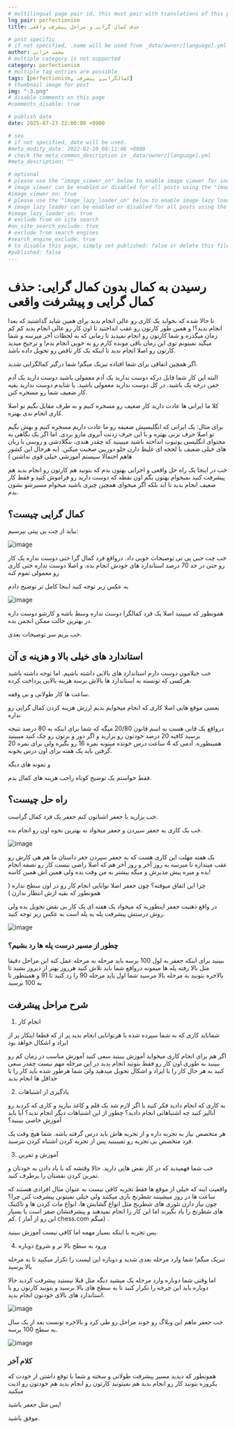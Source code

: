 ```yaml
---
# multilingual page pair id, this must pair with translations of this page. (This name must be unique)
lng_pair: perfectionism
title: حدف کمال گرایی و مراحل پیشرفت واقعی

# post specific
# if not specified, .name will be used from _data/owner/[language].yml
author: محمد خزائی
# multiple category is not supported
category: perfectionism
# multiple tag entries are possible
tags: [perfectionism, کمالگرایی, پیشرفت]
# thumbnail image for post
img: ":3.png"
# disable comments on this page
#comments_disable: true

# publish date
date: 2025-07-23 22:00:00 +0900

# seo
# if not specified, date will be used.
#meta_modify_date: 2022-02-10 08:11:06 +0900
# check the meta_common_description in _data/owner/[language].yml
#meta_description: ""

# optional
# please use the "image_viewer_on" below to enable image viewer for individual pages or posts (_posts/ or [language]/_posts folders).
# image viewer can be enabled or disabled for all posts using the "image_viewer_posts: true" setting in _data/conf/main.yml.
#image_viewer_on: true
# please use the "image_lazy_loader_on" below to enable image lazy loader for individual pages or posts (_posts/ or [language]/_posts folders).
# image lazy loader can be enabled or disabled for all posts using the "image_lazy_loader_posts: true" setting in _data/conf/main.yml.
#image_lazy_loader_on: true
# exclude from on site search
#on_site_search_exclude: true
# exclude from search engines
#search_engine_exclude: true
# to disable this page, simply set published: false or delete this file
#published: false
---
```




# رسیدن به کمال بدون کمال گرایی: حذف کمال گرایی و پیشرفت واقعی


تا حالا شده که بخواید یک کاری رو عالی انجام بدید برای همین شاید گذاشتید که بعدا انجام بدید؟! و همین طور کارتون رو عقب انداختید تا اون کار رو عالی انجام بدید کم کم زمان میگذره و شما کارتون رو انجام نمیدید تا زمانی که به لحظات آخر میرسه و شما میگید نمیتونم توی این زمان باقی مونده کارم رو به خوبی انجام بدم! 
و ترجیح میدید کارتون رو اصلا انجام ندید تا اینکه یک کار ناقص رو تحویل داده باشد.

اگر همچین اتفاقی برای شما افتاده تبریک میگم! شما درگیر کمالگرایی شدید.


البته این کار شما قابل درکه دوست ندارید یک آدم معمولی باشید دوست دارید یک آدم خفن درجه یک باشید. در کل دوست ندارید معمولی باشید.
یا شایدم دوست ندارید بقیه کار ضعیف شما رو مسخره کنن.

کلا ما ایرانی ها عادت دارید کار ضعیف رو مسخره کنیم و به طرف مقابل بگیم تو اصلا کاری انجام ندی بهتره. 

برای مثال: یک ایرانی که انگلیسیش ضعیفه رو ما عادت داریم مسخره کنیم و بهش بگیم تو اصلا حرف نزنی بهتره و با این حرف زدنت آبروی مارو بردی. اما اگر یک نگاهی به محتوای انگلیسی یوتیوب انداخته باشید میبینید که چقدر هندی، بنگلادشی و روسی با زبان های خیلی ضعیف با لحجه ای غلیظ دارن جلو دوربین صحبت میکنن. (به هرحال این کشور هاهم احتمالا سیستم آموزشی خیلی قوی نداشتن )


خب در اینجا یک راه حل واقعی و اجرایی بهتون بدم که بتونید هم کارتون رو انجام بدید هم پیشرفت کنید نمیخوام بهتون بگم اون نقطه که دوست دارید رو فراموش کنید و فقط کار ضعیف انجام بدید تا ابد بلکه اگر میخوای همچین چیزی باشید میخوام مسیرشو نشون بدم.


##  کمال گرایی چیست؟

بیاید از چت بی پیتی بپرسیم:

![image](:1.png)

خب چت جبی پی تی توضیحات خوبی داد. درواقع فرد کمال گرا حتی دوست نداره یک کار رو حتی در حد 70 درصد استاندارد های خودش انجام بده. و اصلا دوست نداره حتی کاری رو معمولی تموم کنه 

به عکس زیر توجه کنید اینجا کامل تر توضیح دادم


![image](:2.png)


همونطور که میبینید اصلا یک فرد کمالگرا دوست نداره وسط باشه و کارشو دوست داره در بهترین حالت ممکن انجمن بده.


خب بریم سر توضیحات بعدی.


## استاندارد های خیلی بالا و هزینه ی آن

خب خیلامون دوست دارم استاندارد های بالایی داشته باشیم. اما توجه داشته باشید هرکسی که تونسته به استاندارد ها بالاش برسه هزینه بالایی پرداخت کرده.

ساعت ها کار طولانی و بی وقفه.

بعضی موقع هایی اصلا کاری که انجام میخوایم بدیم ارزش هزینه کردن کمال گرایی رو نداره

درواقع یک قانی هست به اسم قانون 20/80 میگه که شما برای اینکه به  80 درصد نتیجه برسید کافیه 20 درصد خودتون رو بزارید و اگر دور و برتون رو چک کنید میبینید همینطوره. آدمی که 4 ساعت درس خونده میتونه نمره 16 رو بگیره ولی برای نمره 20 گرفتن باید یک هفته برای اون درس بخونه.


و نمونه های دیگه 

فقط خواستم یک توضیح کوتاه راجب هزینه های کمال بدم.

## راه حل چیست؟

خب بزارید با جعفر اشناتون کنم جعفر یک فرد کمال گراست.

خب یک کاری به جعفر سپردن و جعفر میخواد به بهترین نحوه اون رو انجام بده.



![image](:3.png) 

یک هفته مهلت این کاری هست که به جعفر سپردن جعر داستان ما هم هی کارش رو عقب میندازه تا میرسه به روز آخر و روز آخر هم که اصلا راضی نیست کار رو نصفه انجام بده و میره پیش مدیرش و میگه بیشتر به من وقت بده ولی همین اش همین کاسه!


چرا این اتفاق میوفته؟ چون جعفر اصلا توانایی انجام کار رو در اون سطح نداره ( همونطور که بقیه ازش انتظار ندارن ) 


در واقع ذهنیت جعفر اینطوریه که میخواد یک هفته ای یک کار بی نقض تحویل بده ولی روش درستش پیشرفت پله به پله است به عکس زیر توجه کنید.


![image](:4.png)



### چطور از مسیر درست پله ها رد بشیم؟


ببینید برای اینکه جعفر به لول 100 برسه باید مرحله به مرحله عمل کنه این مراحل دقیقا مثل بالا رفته پله ها میمونه درواقع شما باید تلاش کنید هرروز بهتر از دیروز بشید تا بالاخره بتونید به مرحله بالا مرسید شما اول باید مرحله 90 را رد کنید تا 91 و همینطور تا به 100 برسید


## شرح مراحل پیشرفت

1. انجام کار

شماباید کاری که به شما سپرده شده با هرتوانایی انجام بدید پر از که قطعا اینکار پر از ایراد و اشکال خواهد بود 


اگر هم برای انجام کاری میخواید آموزش ببینید سعی کنید آموزش مناسب در زمان کم رو ببینید به طوری اون کار رو فقط بتونید انجام بدید در این مرحله مهم نیست چقدر سعی کنید به هر حال کار را با ایراد و اشکال تحویل میدهید ولی شما هرطور شده باید کار را با حداقل ها انجام بدید

2. یادگیری از اشتباهات

به کاری که انجام دادید فکر کنید یا اگر لازم شد یک قلم و کاغذ بیارید و کاری که کردید رو آنالیز کنید چه اشتباهاتی انجام دادید؟ چطور از این اشتباهات دیگر انجام ندید؟ آیا باید آموزش خاصی ببینید؟

هر متخصص نیاز به تجربه داره و از تجربه هاش باید درس گرفته باشه. شما هیچ وقت یک فرد متخصص بی تجربه رو نمیبینید پس از تجربه کردن اشتباه کردن نترسید.

3. آموزش و تمرین

خب شما فهمیدید که در کار نقض هایی دارید. حالا وقتشه که با یاد دادن به خودتان و تمرین کردن نقضتان را برطرف کنید.

واقعیت اینه که خیلی از موقع ها فقط تجربه کافی نیست به عنوان مثال افرادی هستند که ساعت ها در روز میشینند شطرنج بازی میکنند ولی خیلی نمیتونن پیشرفت کنن چرا؟ چون نیاز دارن تئوری های شطرنج مثل انواع گشایش ها، انواع مات کردن ها و تاکتیک های شطرنج را یاد بگیرند اما این کار را انجام نمیدهند و پیشرفتشان صفر است یا بسیار کم. ( این رو از آمار chess.com میگم)
.

پس تجربه با اینکه بسیار مهمه اما کافی نیست آموزش ببینید.

4. ورود به سطح بالا تر و شروع دوباره 

تبریک میگم! شما وارد مرحله بعدی شدید و دوباره این لیست را تکرار میکنید تا به مرحله بالا برسید


اما وقتی شما دوباره وارد مرحله
یک میشید دیگه مثل قبلا نیستید پیشرفت کردید حالا دوباره باید این چرخه را تکرار کنید تا به سطح های بالا برسید و بتونید کارتون رو با استاندارد های بالای خودتون انجام بدید.


![image](:5.png)


خب جعفر ماهم این وبلاگ رو خوند مراحل رو طی کرد و بالاخره تونست بعد از یک سال به سطح 100 برسه.


![image](:6.png)

### کلام آخر

همونطور که دیدید مسیر پیشرفت طولانی و سخته و شما با توقع داشتن از خودت که یکروزه بتونید کار رو انجام بدید هم نمیتونید کارتون رو انجام بدید هم خودتون رو اذیت میکنید

پس مثل جعفر باشید!

موفق باشید.


